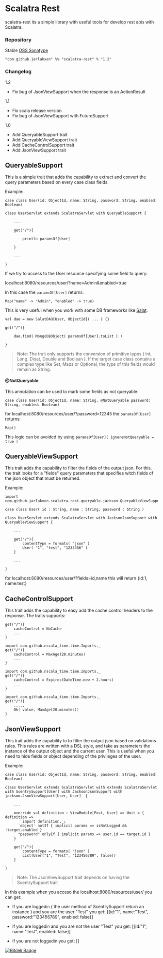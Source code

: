 # Scalatra Rest

scalatra-rest its a simple library with useful tools for develop rest apis with Scalatra.

### Repository

Stable [OSS Sonatype](https://oss.sonatype.org/content/repositories/releases/com/github/jarlakxen/)

    "com.github.jarlakxen" %% "scalatra-rest" % "1.2"

### Changelog

1.2
- Fix bug of JsonViewSupport when the response is an ActionResult

1.1
- Fix scala release version
- Fix bug of JsonViewSupport with FutureSupport

1.0
- Add QueryableSupport trait
- Add QueryableViewSupport trait
- Add CacheControlSupport trait
- Add JsonViewSupport trait

## QueryableSupport

This is a simple trait that adds the capability to extract and convert the query parameters based on every case class fields.

Example:

    case class User(id: ObjectId, name: String, password: String, enabled: Boolean)

    class UserServlet extends ScalatraServlet with QueryableSupport {

        ...

        get("/"){

            println paramsOf[User]

        }

        ...

    }


If we try to access to the User resource specifying some field to query:

localhost:8080/resources/user/?name=Admin&enabled=true

In this case the `paramsOf[User]` returns:

    Map("name" -> "Admin", "enabled" -> true)

This is very useful when you work with some DB frameworks like [Salat](https://github.com/novus/salat/):

    val dao = new SalatDAO[User, ObjectId]( ... ) {}

    get("/"){

        dao.find( MongoDBObject( paramsOf[User].toList ) )

    }

> Note: The trait only supports the conversion of primitive types ( Int, Long, Dloat, Double and Boolean ). If the target case class contains a complex type like Set, Maps or Optional, the type of this fields would remain as String.

#### @NotQueryable

This annotation can be used to mark some fields as not queryable:

    case class User(id: ObjectId, name: String, @NotQueryable password: String, enabled: Boolean)

for localhost:8080/resources/user/?password=12345 the `paramsOf[User]` returns:

    Map()

This logic can be avoided by using `paramsOf[User]( ignoreNotQueryable = true )`

## QueryableViewSupport

This trait adds the capability to filter the fields of the output json. For this, the trait looks for a "fields" query parameters that specifies witch fields of the json object that must be returned.

Example:

    import com.github.jarlakxen.scalatra.rest.queryable.jackson.QueryableViewSupport
    
    case class User( id : String, name : String, password : String )

    class UserServlet extends ScalatraServlet with JacksonJsonSupport with QueryableViewSupport {

        ...

        get("/"){
            contentType = formats( "json" )
            User( "1", "test", "1233456" )
        }

        ...

    }

for localhost:8080/resources/user/?fields=id,name this will return {id:1, name:test}

## CacheControlSupport

This trait adds the capability to easy add the cache control headers to the response. The traits supports:

    get("/"){
        cacheControl = NoCache
        ...
    }

    import com.github.nscala_time.time.Imports._
    get("/"){
        cacheControl = MaxAge(20.minutes)
        ...
    }

    import com.github.nscala_time.time.Imports._
    get("/"){
        cacheControl = Expires(DateTime.now + 2.hours)
        ...
    }

    import com.github.nscala_time.time.Imports._
    get("/"){
        .....
        Ok( value, MaxAge(20.minutes))
    }


## JsonViewSupport

This trait adds the capability to to filter the output json based on validations rules. This rules are written with a DSL style, and take as parameters the instance of the output object and the current user. This is useful when you need to hide fields or object depending of the privileges of the user.

Example:

    case class User(id: ObjectId, name: String, password: String, enabled: Boolean)

    class UserServlet extends ScalatraServlet with extends ScalatraServlet with ScentrySupport[User] with JacksonJsonSupport with jackson.JsonViewSupport[User, User]  {

        ...

        override val definition : ViewModule[Post, User] => Unit = { definition =>
            import definition._;
          `object` notIf { implicit params => isNotLogged && !target.enabled }
          "password" onlyIf { implicit params => user.id == target.id }
        }

        get("/"){
            contentType = formats( "json" )
            List(User("1", "Test", "123456789", false))
        }

    }

> Note: The JsonViewSupport trait depends on having the ScentrySupport trait

In this example when you acceso the localhost:8080/resources/user/ you can get:

+ If you are loggedin ( the user method of ScentrySupport return an instance ) and you are the user "Test" you get: [{id:"1", name:"Test", password:"123456789", enabled: false}] 

+ If you are loggedin and you are not the user "Test" you get: [{id:"1", name:"Test", enabled: false}] 

+ If you are not loggedin you get: [] 


[![Bitdeli Badge](https://d2weczhvl823v0.cloudfront.net/Jarlakxen/scalatra-rest/trend.png)](https://bitdeli.com/free "Bitdeli Badge")

